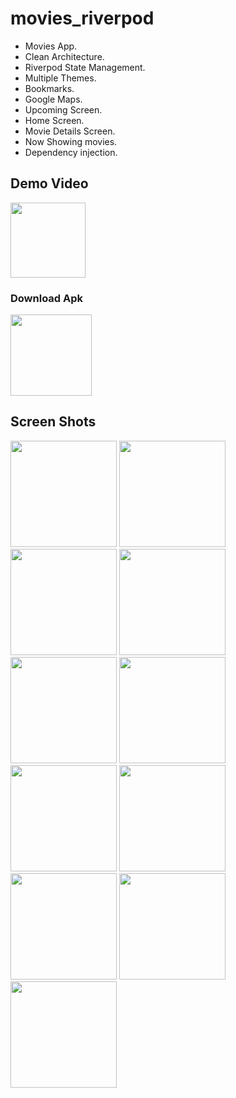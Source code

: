 # movies_riverpod
 
- Movies App.
- Clean Architecture.
- Riverpod State Management.
- Multiple Themes.
- Bookmarks.
- Google Maps.
- Upcoming Screen.
- Home Screen.
- Movie Details Screen.
- Now Showing movies.
- Dependency injection.

## Demo Video
<a href="https://youtu.be/Nr54-TYBIZU"><img src="https://upload.wikimedia.org/wikipedia/commons/thumb/e/e1/Logo_of_YouTube_%282015-2017%29.svg/2560px-Logo_of_YouTube_%282015-2017%29.svg.png" width="120"></img></a>


### Download Apk
<a href="https://github.com/mo7amedaliEbaid/movies_riverpod/releases/download/v1.0.0/movies-riverpod.apk"><img src="https://playerzon.com/asset/download.png" width="130"></img></a>
<br />


## Screen Shots

<p float="left">
   <img src="https://github.com/mo7amedaliEbaid/movies_riverpod/blob/d044e3c1b86356c5dad1392a78ec978a3b61e72a/screenshots/details.jpg" width="170" />
   <img src="https://github.com/mo7amedaliEbaid/movies_riverpod/blob/495018f2b45dd20cb47c7e2cc336279c5174b34e/screenshots/detailslight.jpg" width="170" />
   <img src="https://github.com/mo7amedaliEbaid/movies_riverpod/blob/df2799037a11fbf2aba7b46b371eb1c8f4771470/screenshots/drawer_light.jpg" width="170" />
   <img src="https://github.com/mo7amedaliEbaid/movies_riverpod/blob/df2799037a11fbf2aba7b46b371eb1c8f4771470/screenshots/home_dark.jpg" width="170" />
   <img src="https://github.com/mo7amedaliEbaid/movies_riverpod/blob/df2799037a11fbf2aba7b46b371eb1c8f4771470/screenshots/bookmarks_light.jpg" width="170" />
   <img src="https://github.com/mo7amedaliEbaid/movies_riverpod/blob/df2799037a11fbf2aba7b46b371eb1c8f4771470/screenshots/bookmarks_dark.jpg" width="170" />
   <img src="https://github.com/mo7amedaliEbaid/movies_riverpod/blob/df2799037a11fbf2aba7b46b371eb1c8f4771470/screenshots/home_light.jpg" width="170" />
   <img src="https://github.com/mo7amedaliEbaid/movies_riverpod/blob/df2799037a11fbf2aba7b46b371eb1c8f4771470/screenshots/drawer_dark.jpg" width="170" />
   <img src="https://github.com/mo7amedaliEbaid/movies_riverpod/blob/cffcba51c3fb2fcec0371896a9c2c716801cec15/screenshots/upcom_dark.jpg" width="170" />
   <img src="https://github.com/mo7amedaliEbaid/movies_riverpod/blob/cffcba51c3fb2fcec0371896a9c2c716801cec15/screenshots/upcom_light.jpg" width="170" />
   <img src="https://github.com/mo7amedaliEbaid/movies_riverpod/blob/df2799037a11fbf2aba7b46b371eb1c8f4771470/screenshots/notidark.jpg" width="170" />
</p>




